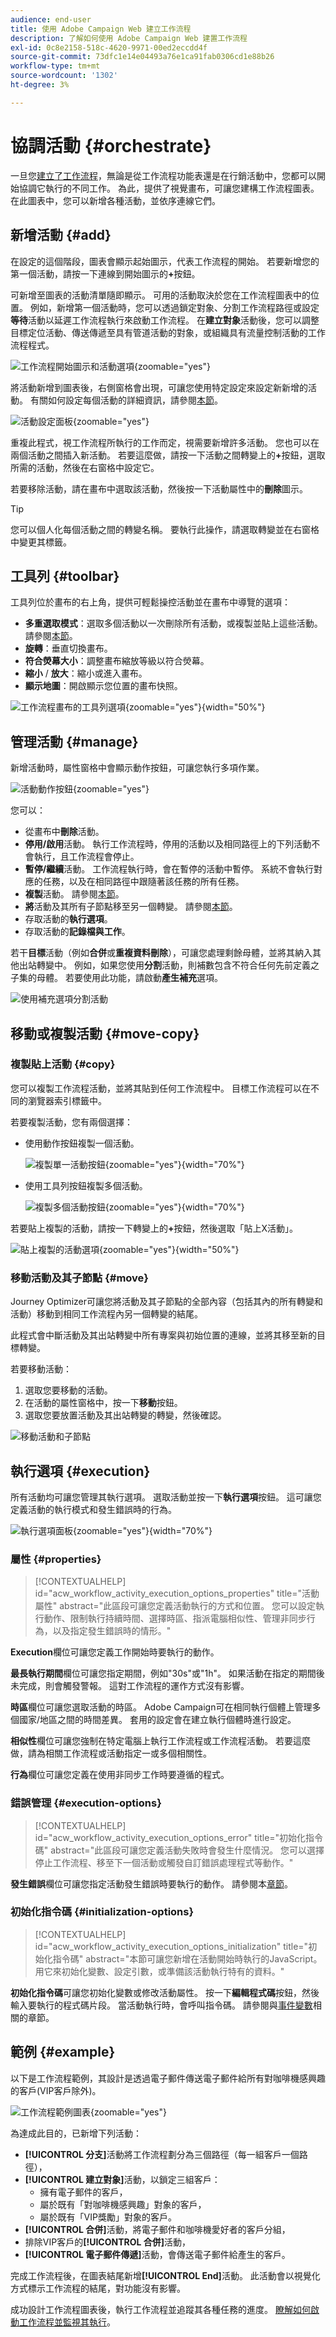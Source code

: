 ```yaml
---
audience: end-user
title: 使用 Adobe Campaign Web 建立工作流程
description: 了解如何使用 Adobe Campaign Web 建置工作流程
exl-id: 0c8e2158-518c-4620-9971-00ed2eccdd4f
source-git-commit: 73dfc1e14e04493a76e1ca91fab0306cd1e88b26
workflow-type: tm+mt
source-wordcount: '1302'
ht-degree: 3%

---
```


# 協調活動 {#orchestrate}

一旦您[建立了工作流程](create-workflow.md)，無論是從工作流程功能表還是在行銷活動中，您都可以開始協調它執行的不同工作。 為此，提供了視覺畫布，可讓您建構工作流程圖表。 在此圖表中，您可以新增各種活動，並依序連線它們。

## 新增活動 {#add}

在設定的這個階段，圖表會顯示起始圖示，代表工作流程的開始。 若要新增您的第一個活動，請按一下連線到開始圖示的&#x200B;**+**&#x200B;按鈕。

可新增至圖表的活動清單隨即顯示。 可用的活動取決於您在工作流程圖表中的位置。 例如，新增第一個活動時，您可以透過鎖定對象、分割工作流程路徑或設定&#x200B;**等待**&#x200B;活動以延遲工作流程執行來啟動工作流程。 在&#x200B;**建立對象**&#x200B;活動後，您可以調整目標定位活動、傳送傳遞至具有管道活動的對象，或組織具有流量控制活動的工作流程程式。

![工作流程開始圖示和活動選項](assets/workflow-start.png){zoomable="yes"}

將活動新增到圖表後，右側窗格會出現，可讓您使用特定設定來設定新新增的活動。 有關如何設定每個活動的詳細資訊，請參閱[本節](activities/about-activities.md)。

![活動設定面板](assets/workflow-configure-activities.png){zoomable="yes"}

重複此程式，視工作流程所執行的工作而定，視需要新增許多活動。 您也可以在兩個活動之間插入新活動。 若要這麼做，請按一下活動之間轉變上的&#x200B;**+**&#x200B;按鈕，選取所需的活動，然後在右窗格中設定它。

若要移除活動，請在畫布中選取該活動，然後按一下活動屬性中的&#x200B;**刪除**&#x200B;圖示。

>[!TIP]
>
>您可以個人化每個活動之間的轉變名稱。 要執行此操作，請選取轉變並在右窗格中變更其標籤。

## 工具列 {#toolbar}

工具列位於畫布的右上角，提供可輕鬆操控活動並在畫布中導覽的選項：

* **多重選取模式**：選取多個活動以一次刪除所有活動，或複製並貼上這些活動。 請參閱[本節](#copy)。
* **旋轉**：垂直切換畫布。
* **符合熒幕大小**：調整畫布縮放等級以符合熒幕。
* **縮小** / **放大**：縮小或進入畫布。
* **顯示地圖**：開啟顯示您位置的畫布快照。

![工作流程畫布的工具列選項](assets/workflow-toolbar.png){zoomable="yes"}{width="50%"}

## 管理活動 {#manage}

新增活動時，屬性窗格中會顯示動作按鈕，可讓您執行多項作業。

![活動動作按鈕](assets/activity-action.png){zoomable="yes"}

您可以：

* 從畫布中&#x200B;**刪除**&#x200B;活動。
* **停用/啟用**&#x200B;活動。 執行工作流程時，停用的活動以及相同路徑上的下列活動不會執行，且工作流程會停止。
* **暫停/繼續**&#x200B;活動。 工作流程執行時，會在暫停的活動中暫停。 系統不會執行對應的任務，以及在相同路徑中跟隨著該任務的所有任務。
* **複製**&#x200B;活動。 請參閱[本節](#copy)。
* **將**&#x200B;活動及其所有子節點移至另一個轉變。 請參閱[本節](#move)。
* 存取活動的&#x200B;**執行選項**。
* 存取活動的&#x200B;**記錄檔與工作**。

若干&#x200B;**目標**&#x200B;活動（例如&#x200B;**合併**&#x200B;或&#x200B;**重複資料刪除**），可讓您處理剩餘母體，並將其納入其他出站轉變中。 例如，如果您使用&#x200B;**分割**&#x200B;活動，則補數包含不符合任何先前定義之子集的母體。 若要使用此功能，請啟動&#x200B;**產生補充**&#x200B;選項。

![使用補充選項分割活動](assets/workflow-split-complement.png)

## 移動或複製活動 {#move-copy}

### 複製貼上活動 {#copy}

您可以複製工作流程活動，並將其貼到任何工作流程中。 目標工作流程可以在不同的瀏覽器索引標籤中。

若要複製活動，您有兩個選擇：

* 使用動作按鈕複製一個活動。

  ![複製單一活動按鈕](assets/workflow-copy.png){zoomable="yes"}{width="70%"}

* 使用工具列按鈕複製多個活動。

  ![複製多個活動按鈕](assets/workflow-copy-2.png){zoomable="yes"}{width="70%"}

若要貼上複製的活動，請按一下轉變上的&#x200B;**+**&#x200B;按鈕，然後選取「貼上X活動」。

![貼上複製的活動選項](assets/workflow-copy-3.png){zoomable="yes"}{width="50%"}

### 移動活動及其子節點 {#move}

Journey Optimizer可讓您將活動及其子節點的全部內容（包括其內的所有轉變和活動）移動到相同工作流程內另一個轉變的結尾。

此程式會中斷活動及其出站轉變中所有專案與初始位置的連線，並將其移至新的目標轉變。

若要移動活動：

1. 選取您要移動的活動。
1. 在活動的屬性窗格中，按一下&#x200B;**移動**&#x200B;按鈕。
1. 選取您要放置活動及其出站轉變的轉變，然後確認。

![移動活動和子節點](assets/activity-move.png)

## 執行選項 {#execution}

所有活動均可讓您管理其執行選項。 選取活動並按一下&#x200B;**執行選項**&#x200B;按鈕。 這可讓您定義活動的執行模式和發生錯誤時的行為。

![執行選項面板](assets/workflow-execution-options.png){zoomable="yes"}{width="70%"}

### 屬性 {#properties}

>[!CONTEXTUALHELP]
>id="acw_workflow_activity_execution_options_properties"
>title="活動屬性"
>abstract="此區段可讓您定義活動執行的方式和位置。 您可以設定執行動作、限制執行持續時間、選擇時區、指派電腦相似性、管理非同步行為，以及指定發生錯誤時的情形。"

**Execution**&#x200B;欄位可讓您定義工作開始時要執行的動作。

**最長執行期間**&#x200B;欄位可讓您指定期間，例如&quot;30s&quot;或&quot;1h&quot;。 如果活動在指定的期間後未完成，則會觸發警報。 這對工作流程的運作方式沒有影響。

**時區**&#x200B;欄位可讓您選取活動的時區。 Adobe Campaign可在相同執行個體上管理多個國家/地區之間的時間差異。 套用的設定會在建立執行個體時進行設定。

**相似性**&#x200B;欄位可讓您強制在特定電腦上執行工作流程或工作流程活動。 若要這麼做，請為相關工作流程或活動指定一或多個相關性。

**行為**&#x200B;欄位可讓您定義在使用非同步工作時要遵循的程式。

### 錯誤管理 {#execution-options}

>[!CONTEXTUALHELP]
>id="acw_workflow_activity_execution_options_error"
>title="初始化指令碼"
>abstract="此區段可讓您定義活動失敗時會發生什麼情況。 您可以選擇停止工作流程、移至下一個活動或觸發自訂錯誤處理程式等動作。"

**發生錯誤**&#x200B;欄位可讓您指定活動發生錯誤時要執行的動作。 請參閱本[章節](workflow-settings.md#error-settings)。

### 初始化指令碼 {#initialization-options}

>[!CONTEXTUALHELP]
>id="acw_workflow_activity_execution_options_initialization"
>title="初始化指令碼"
>abstract="本節可讓您新增在活動開始時執行的JavaScript。 用它來初始化變數、設定引數，或準備該活動執行特有的資料。"

**初始化指令碼**&#x200B;可讓您初始化變數或修改活動屬性。 按一下&#x200B;**編輯程式碼**&#x200B;按鈕，然後輸入要執行的程式碼片段。 當活動執行時，會呼叫指令碼。 請參閱與[事件變數](../workflows/event-variables.md)相關的章節。

## 範例 {#example}

以下是工作流程範例，其設計是透過電子郵件傳送電子郵件給所有對咖啡機感興趣的客戶(VIP客戶除外)。

![工作流程範例圖表](assets/workflow-example.png){zoomable="yes"}

為達成此目的，已新增下列活動：

* **[!UICONTROL 分支]**&#x200B;活動將工作流程劃分為三個路徑（每一組客戶一個路徑），
* **[!UICONTROL 建立對象]**&#x200B;活動，以鎖定三組客戶：
   * 擁有電子郵件的客戶，
   * 屬於既有「對咖啡機感興趣」對象的客戶，
   * 屬於既有「VIP獎勵」對象的客戶。
* **[!UICONTROL 合併]**&#x200B;活動，將電子郵件和咖啡機愛好者的客戶分組，
* 排除VIP客戶的&#x200B;**[!UICONTROL 合併]**&#x200B;活動，
* **[!UICONTROL 電子郵件傳遞]**&#x200B;活動，會傳送電子郵件給產生的客戶。

完成工作流程後，在圖表結尾新增&#x200B;**[!UICONTROL End]**&#x200B;活動。 此活動會以視覺化方式標示工作流程的結尾，對功能沒有影響。

成功設計工作流程圖表後，執行工作流程並追蹤其各種任務的進度。 [瞭解如何啟動工作流程並監視其執行](start-monitor-workflows.md)。